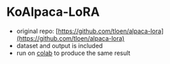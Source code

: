 # KoAlpaca-LoRA

- original repo: [https://github.com/tloen/alpaca-lora](https://github.com/tloen/alpaca-lora)
- dataset and output is included
- run on [colab](https://github.com/darwinj07/KoAlpaca-lora/blob/main/KoAlpaca_LoRA.ipynb) to produce the same result
